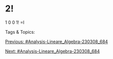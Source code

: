 2!
= 
1 0
0 1!
=I

   Tags & Topics:
   

[Previous: #Analysis-Lineare_Algebra-230308_684](Analysis-Lineare_Algebra-230308_684.md)

[Next: #Analysis-Lineare_Algebra-230308_684](Analysis-Lineare_Algebra-230308_684.md)